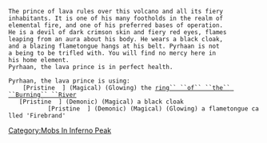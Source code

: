 `The prince of lava rules over this volcano and all its fiery`  
`inhabitants. It is one of his many footholds in the realm of`  
`elemental fire, and one of his preferred bases of operation.  `  
`He is a devil of dark crimson skin and fiery red eyes, flames`  
`leaping from an aura about his body. He wears a black cloak,`  
`and a blazing flametongue hangs at his belt. Pyrhaan is not`  
`a being to be trifled with. You will find no mercy here in`  
`his home element.`  
`Pyrhaan, the lava prince is in perfect health.`

`Pyrhaan, the lava prince is using:`  
<worn on finger>`    [Pristine  ] (Magical) (Glowing) the `[`ring`` ``of`` ``the`` ``Burning`` ``River`](Ring_Of_The_Burning_River "wikilink")  
<worn about body>`   [Pristine  ] (Demonic) (Magical) a black cloak`  
<wielded>`           [Pristine  ] (Demonic) (Magical) (Glowing) a flametongue called 'Firebrand'`

[Category:Mobs In Inferno
Peak](Category:Mobs_In_Inferno_Peak "wikilink")
